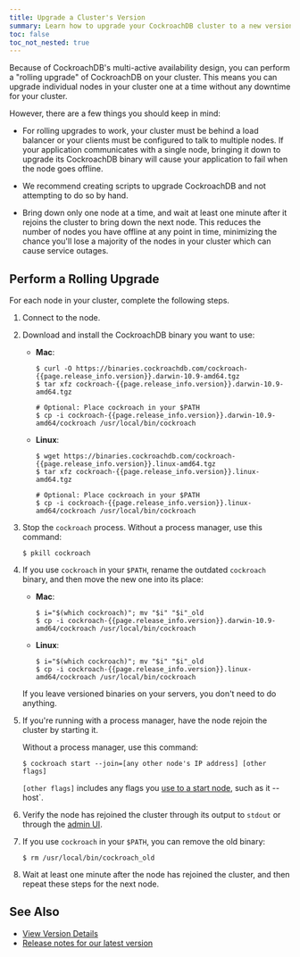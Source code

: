 ```yaml
---
title: Upgrade a Cluster's Version
summary: Learn how to upgrade your CockroachDB cluster to a new version.
toc: false
toc_not_nested: true
---
```


Because of CockroachDB's multi-active availability design, you can perform a "rolling upgrade" of CockroachDB on your cluster. This means you can upgrade individual nodes in your cluster one at a time without any downtime for your cluster.

However, there are a few things you should keep in mind:

  - For rolling upgrades to work, your cluster must be behind a load balancer or your clients must be configured to talk to multiple nodes. If your application communicates with a single node, bringing it down to upgrade its CockroachDB binary will cause your application to fail when the node goes offline.

  - We recommend creating scripts to upgrade CockroachDB and not attempting to do so by hand.

  - Bring down only one node at a time, and wait at least one minute after it rejoins the cluster to bring down the next node. This reduces the number of nodes you have offline at any point in time, minimizing the chance you'll lose a majority of the nodes in your cluster which can cause service outages.

## Perform a Rolling Upgrade

For each node in your cluster, complete the following steps.

1. Connect to the node.

2. Download and install the CockroachDB binary you want to use:
    - **Mac**:

        ~~~ shell
        $ curl -O https://binaries.cockroachdb.com/cockroach-{{page.release_info.version}}.darwin-10.9-amd64.tgz
        $ tar xfz cockroach-{{page.release_info.version}}.darwin-10.9-amd64.tgz
    
        # Optional: Place cockroach in your $PATH
        $ cp -i cockroach-{{page.release_info.version}}.darwin-10.9-amd64/cockroach /usr/local/bin/cockroach
        ~~~
    - **Linux**:

        ~~~ shell
        $ wget https://binaries.cockroachdb.com/cockroach-{{page.release_info.version}}.linux-amd64.tgz
        $ tar xfz cockroach-{{page.release_info.version}}.linux-amd64.tgz 
    
        # Optional: Place cockroach in your $PATH
        $ cp -i cockroach-{{page.release_info.version}}.linux-amd64/cockroach /usr/local/bin/cockroach
        ~~~

3. Stop the `cockroach` process. Without a process manager, use this command:

    ~~~ shell
    $ pkill cockroach
    ~~~

4. If you use `cockroach` in your `$PATH`, rename the outdated `cockroach` binary, and then move the new one into its place:
    - **Mac**:

        ~~~ shell
        $ i="$(which cockroach)"; mv "$i" "$i"_old
        $ cp -i cockroach-{{page.release_info.version}}.darwin-10.9-amd64/cockroach /usr/local/bin/cockroach
        ~~~
    - **Linux**:

        ~~~ shell
        $ i="$(which cockroach)"; mv "$i" "$i"_old
        $ cp -i cockroach-{{page.release_info.version}}.linux-amd64/cockroach /usr/local/bin/cockroach
        ~~~
        
    If you leave versioned binaries on your servers, you don't need to do anything.

5. If you're running with a process manager, have the node rejoin the cluster by starting it.
    
    Without a process manager, use this command:

    ~~~ shell
    $ cockroach start --join=[any other node's IP address] [other flags]
    ~~~
    `[other flags]` includes any flags you [use to a start node](start-a-node.html), such as it    --host`.

6. Verify the node has rejoined the cluster through its output to `stdout` or through the [admin UI](explore-the-admin-ui.html).

7. If you use `cockroach` in your `$PATH`, you can remove the old binary:

    ~~~ shell
    $ rm /usr/local/bin/cockroach_old
    ~~~

8. Wait at least one minute after the node has rejoined the cluster, and then repeat these steps for the next node.

## See Also

- [View Version Details](view-version-details.html)
- [Release notes for our latest version](../releases/{{page.release_info.version}}.html)
